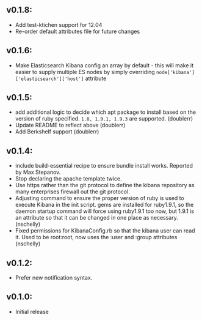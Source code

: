## v0.1.8:
* Add test-ktichen support for 12.04
* Re-order default attributes file for future changes

## v0.1.6:
* Make Elasticsearch Kibana config an array by default - this will make it easier
  to supply multiple ES nodes by simply overriding ```node['kibana']['elasticsearch']['host']``` attribute

## v0.1.5:

* add additional logic to decide which apt package to install based on the version of ruby specified. `1.8, 1.9.1, 1.9.3` are supported. (doublerr)
* Update README to reflect above (doublerr)
* Add Berkshelf support (doublerr)

## v0.1.4:

* include build-essential recipe to ensure bundle install works. Reported
  by Max Stepanov.
* Stop declaring the apache template twice.
* Use https rather than the git protocol to define the kibana repository as
  many enterprises firewall out the git protocol.
* Adjusting command to ensure the proper version of ruby is used to execute
  Kibana in the init script.  gems are installed for ruby1.9.1, so the daemon
  startup command will force using ruby1.9.1 too now, but 1.9.1 is an attribute
  so that it can be changed in one place as necessary. (nschelly)
* Fixed permissions for KibanaConfig.rb so that the kibana user can read it.
  Used to be root:root, now uses the :user and :group attributes (nschelly)

## v0.1.2:

* Prefer new notification syntax.

## v0.1.0:

* Initial release
